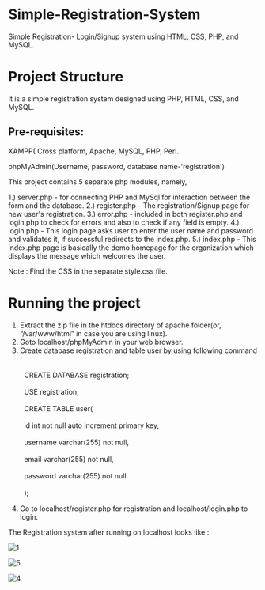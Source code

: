 # Simple-Registration-System
Simple Registration- Login/Signup system using HTML, CSS, PHP, and MySQL.

# Project Structure
  It is a simple registration system designed using PHP, HTML, CSS, and MySQL.

## Pre-requisites:
  XAMPP( Cross platform, Apache, MySQL, PHP, Perl.
  
  phpMyAdmin(Username, password, database name-'registration')
  
  This project contains 5 separate php modules, namely, 
  
  1.) server.php - for connecting PHP and MySql for interaction between the form and the database.
  2.) register.php - The registration/Signup page for new user's registration.
  3.) error.php - included in both register.php and login.php to check for errors and also to check if any field is empty.
  4.) login.php - This login page asks user to enter the user name and password and validates it, if successful redirects to    the index.php.
  5.) index.php - This index.php page is basically the demo homepage for the organization which displays the message which welcomes the user.
  
Note : Find the CSS in the separate style.css file.

# Running the project

  1. Extract the zip file in the htdocs directory of apache folder(or, “/var/www/html” in case you are using linux).
  2. Goto localhost/phpMyAdmin in your web browser.
  3. Create database registration and table user by using following command :
  
　　        CREATE DATABASE registration;
        
　　        USE registration;
        
　　        CREATE TABLE user(
        
　　        id int not null auto increment primary key,
        
　　        username varchar(255) not null,
        
　　        email varchar(255) not null,
        
　　        password varchar(255) not null
        
　　        );
            
  4. Go to localhost/register.php for registration and localhost/login.php to login.
  
  
  The Registration system after running on localhost looks like :
  
  ![1](https://user-images.githubusercontent.com/41967963/79195815-90318480-7e4c-11ea-8f15-c7bc5903191f.png)
  
  ![5](https://user-images.githubusercontent.com/41967963/79195852-a0e1fa80-7e4c-11ea-89ee-63d1b3ef2613.png)
  
  ![4](https://user-images.githubusercontent.com/41967963/79195916-b820e800-7e4c-11ea-8b76-87f9cf9e02ce.png)


  
  
  
